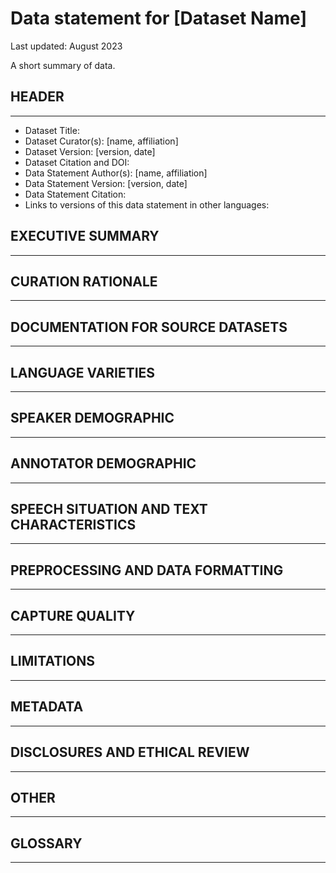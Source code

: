 # Data statement for [Dataset Name]

Last updated: August 2023

A short summary of data. 

## HEADER
------------

* Dataset Title:
* Dataset Curator(s): [name, affiliation]
* Dataset Version: [version, date]
* Dataset Citation and DOI:
* Data Statement Author(s): [name, affiliation]
* Data Statement Version: [version, date]
* Data Statement Citation:
* Links to versions of this data statement in other languages:

## EXECUTIVE SUMMARY
------------


## CURATION RATIONALE
------------ 

## DOCUMENTATION FOR SOURCE DATASETS
------------

## LANGUAGE VARIETIES
------------

## SPEAKER DEMOGRAPHIC
------------
 
## ANNOTATOR DEMOGRAPHIC
------------

## SPEECH SITUATION AND TEXT CHARACTERISTICS
------------

## PREPROCESSING AND DATA FORMATTING
------------

## CAPTURE QUALITY
------------

## LIMITATIONS
------------

## METADATA
------------

## DISCLOSURES AND ETHICAL REVIEW
------------

## OTHER 
------------

## GLOSSARY
------------